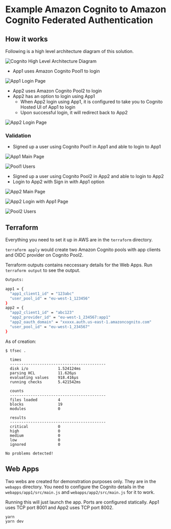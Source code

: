 # Example Amazon Cognito to Amazon Cognito Federated Authentication

## How it works

Following is a high level architecture diagram of this solution.

![Cognito High Level Architecture Diagram](./docs/assets/cognito_highlevel.png)

- App1 uses Amazon Cognito Pool1 to login

![App1 Login Page](./docs/assets/app1_login.png)

- App2 uses Amazon Cognito Pool2 to login
- App2 has an option to login using App1
  - When App2 login using App1, it is configured to take you to Cognito Hosted UI of App1 to login
  - Upon successful login, it will redirect back to App2

![App2 Login Page](./docs/assets/app2_login.png)

### Validation

- Signed up a user using Cognito Pool1 in App1 and able to login to App1

![App1 Main Page](./docs/assets/app1_main.png)

![Pool1 Users](./docs/assets/cognito_pool1_users.png)

- Signed up a user using Cognito Pool2 in App2 and able to login to App2
- Login to App2 with Sign in with App1 option

![App2 Main Page](./docs/assets/app2_main.png)

![App2 Login with App1 Page](./docs/assets/app2_login_with_app1.png)

![Pool2 Users](./docs/assets/cognito_pool2_users.png)

## Terraform

Everything you need to set it up in AWS are in the `terraform` directory.

`terraform apply` would create two Amazon Cognito pools with app clients and OIDC provider on Cognito Pool2.

Terraform outputs contains neccessary details for the Web Apps. Run `terraform output` to see the output.

```sh
Outputs:

app1 = {
  "app1_client1_id" = "123abc"
  "user_pool_id" = "eu-west-1_123456"
}
app2 = {
  "app2_client1_id" = "abc123"
  "app2_provider_id" = "eu-west-1_234567:app1"
  "app2_oauth_domain" = "xxxxx.auth.us-east-1.amazoncognito.com"
  "user_pool_id" = "eu-west-1_234567"
}
```

As of creation:

```
$ tfsec .

  times
  ------------------------------------------
  disk i/o             1.524124ms
  parsing HCL          11.626µs
  evaluating values    918.416µs
  running checks       5.421542ms

  counts
  ------------------------------------------
  files loaded         4
  blocks               19
  modules              0

  results
  ------------------------------------------
  critical             0
  high                 0
  medium               0
  low                  0
  ignored              0

No problems detected!
```

## Web Apps

Two webs are created for demonstration purposes only. They are in the `webapps` directory. You need to configure the Cognito details in the `webapps/app1/src/main.js` and `webapps/app2/src/main.js` for it to work.

Running this will just launch the app. Ports are configured statically. App1 uses TCP port 8001 and App2 uses TCP port 8002.

```sh
yarn
yarn dev
```
